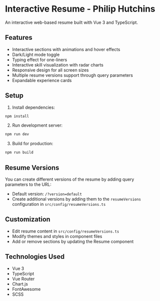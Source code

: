 # Interactive Resume - Philip Hutchins

An interactive web-based resume built with Vue 3 and TypeScript.

## Features

- Interactive sections with animations and hover effects
- Dark/Light mode toggle
- Typing effect for one-liners
- Interactive skill visualization with radar charts
- Responsive design for all screen sizes
- Multiple resume versions support through query parameters
- Expandable experience cards

## Setup

1. Install dependencies:
```bash
npm install
```

2. Run development server:
```bash
npm run dev
```

3. Build for production:
```bash
npm run build
```

## Resume Versions

You can create different versions of the resume by adding query parameters to the URL:

- Default version: `/?version=default`
- Create additional versions by adding them to the `resumeVersions` configuration in `src/config/resumeVersions.ts`

## Customization

- Edit resume content in `src/config/resumeVersions.ts`
- Modify themes and styles in component files
- Add or remove sections by updating the Resume component

## Technologies Used

- Vue 3
- TypeScript
- Vue Router
- Chart.js
- FontAwesome
- SCSS

